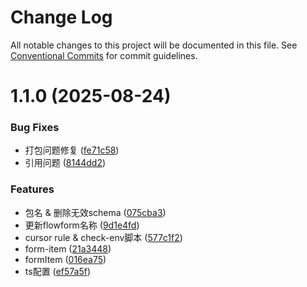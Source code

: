 # Change Log

All notable changes to this project will be documented in this file.
See [Conventional Commits](https://conventionalcommits.org) for commit guidelines.

# 1.1.0 (2025-08-24)


### Bug Fixes

* 打包问题修复 ([fe71c58](https://github.com/zxzsxf/formflow/commit/fe71c588796077d7b57c1c659a881fa1fe7650c6))
* 引用问题 ([8144dd2](https://github.com/zxzsxf/formflow/commit/8144dd29198c1d6b925b7dbde71ff2ff4239b5c1))


### Features

* 包名 & 删除无效schema ([075cba3](https://github.com/zxzsxf/formflow/commit/075cba34c65ceb37875cc17bf63d6c8fe8ac3fd1))
* 更新flowform名称 ([9d1e4fd](https://github.com/zxzsxf/formflow/commit/9d1e4fdbf083d584a8eef49307488aba8d79979d))
* cursor rule & check-env脚本 ([577c1f2](https://github.com/zxzsxf/formflow/commit/577c1f2a49d18fed85e3da84aa51ce508e06b5c2))
* form-item ([21a3448](https://github.com/zxzsxf/formflow/commit/21a3448adef3f674e3a5cb6c614a3af4560e89d0))
* formItem ([016ea75](https://github.com/zxzsxf/formflow/commit/016ea75049d7cf74f8563e3e2d00a347d21603d9))
* ts配置 ([ef57a5f](https://github.com/zxzsxf/formflow/commit/ef57a5fad7457d1c222a51c7c6bfe89220a56818))
